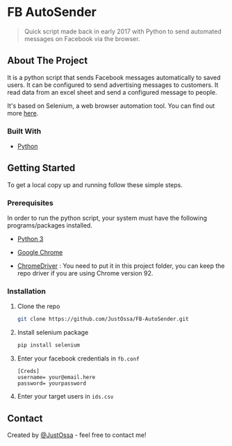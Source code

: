 # FB AutoSender
> Quick script made back in early 2017 with Python to send automated messages on Facebook via the browser.



## About The Project

It is a python script that sends Facebook messages automatically to saved users. It can be configured to send advertising messages to customers. It read data from an excel sheet and send a configured message to people.

It's based on Selenium, a web browser automation tool. You can find out more [here](https://www.selenium.dev).


### Built With
* [Python](https://www.python.org)


## Getting Started

To get a local copy up and running follow these simple steps.

### Prerequisites

In order to run the python script, your system must have the following programs/packages installed.

* [Python 3](https://www.python.org/downloads)

* [Google Chrome](https://www.google.com/chrome)

* [ChromeDriver](https://chromedriver.chromium.org/downloads) : You need to put it in this project folder, you can keep the repo driver if you are using Chrome version 92.



### Installation

1. Clone the repo
   ```sh
   git clone https://github.com/JustOssa/FB-AutoSender.git
   ```
2. Install selenium package
   ```sh
   pip install selenium
   ```
3. Enter your facebook credentials in `fb.conf`
   ```
   [Creds]
   username= your@email.here
   password= yourpassword
   ```
4. Enter your target users in `ids.csv`


## Contact

Created by [@JustOssa](https://github.com/JustOssa) - feel free to contact me!
